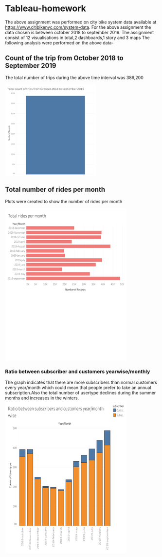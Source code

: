 # Tableau-homework
The above assignment was performed on city bike system  data available at https://www.citibikenyc.com/system-data.
For the above assignment the data chosen is between october 2018 to september 2019.
The assignment consist of 12 visualisations in total,2 dashboards,1 story and 3 maps
The following analysis were performed on the above data-


## Count of the trip from October 2018 to September 2019
The total number of trips during the above time interval was 386,200

<img width='300'
     height='300'
     src='plots and dashboards/total number of rides.png'>
     
## Total number of rides per month
Plots were created to show the number of rides per month

<img width='400'
     height='500'
     src='plots and dashboards/Dashboard 2.png'>
     
### Ratio between subscriber and customers yearwise/monthly
The graph indicates that there are more subscribers than normal customers  every year/month which could mean that people prefer to take an annual subscription.Also the total number of usertype declines during the summer months and increases in the winters.
<img width='400'
     height='500'
     src='plots and dashboards/ratio between customer and subscriber.png'>





